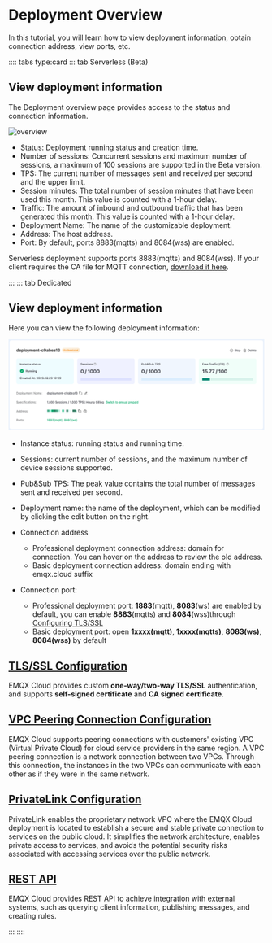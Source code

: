 # Deployment Overview

In this tutorial, you will learn how to view deployment information, obtain connection address, view ports, etc.


:::: tabs type:card
::: tab Serverless (Beta)
## View deployment information
The Deployment overview page provides access to the status and connection information.

![overview](./_assets/serverless_overview.png)


- Status: Deployment running status and creation time.
- Number of sessions: Concurrent sessions and maximum number of sessions, a maximum of 100 sessions are supported in the Beta version.
- TPS: The current number of messages sent and received per second and the upper limit.
- Session minutes: The total number of session minutes that have been used this month. This value is counted with a 1-hour delay.
- Traffic: The amount of inbound and outbound traffic that has been generated this month. This value is counted with a 1-hour delay.
- Deployment Name: The name of the customizable deployment.
- Address: The host address.
- Port: By default, ports 8883(mqtts) and 8084(wss) are enabled.

Serverless deployment supports ports 8883(mqtts) and 8084(wss). If your client requires the CA file for MQTT connection, [download it here](https://assets.emqx.com/data/emqxsl-ca.crt).

:::
::: tab Dedicated

## View deployment information

Here you can view the following deployment information:

![base_info](./_assets/deployment_info.png)

- Instance status: running status and running time.
- Sessions: current number of sessions, and the maximum number of device sessions supported.
- Pub&Sub TPS: The peak value contains the total number of messages sent and received per second.
- Deployment name: the name of the deployment, which can be modified by clicking the edit button on the right.
- Connection address
  - Professional deployment connection address: domain for connection. You can hover on the address to review the old address.
  - Basic deployment connection address: domain ending with emqx.cloud suffix
- Connection port:

  - Professional deployment port: **1883**(mqtt), **8083**(ws) are enabled by default, you can enable **8883**(mqtts) and **8084**(wss)through [Configuring TLS/SSL](./tls_ssl.md)
  - Basic deployment port: open **1xxxx(mqtt)**, **1xxxx(mqtts)**,  **8083(ws)**, **8084(wss)** by default



## [TLS/SSL Configuration](./tls_ssl.md)


EMQX Cloud provides custom **one-way/two-way TLS/SSL** authentication, and supports **self-signed certificate** and **CA signed certificate**.



## [VPC Peering Connection Configuration](./vpc_peering.md)

EMQX Cloud supports peering connections with customers' existing VPC (Virtual Private Cloud) for cloud service providers in the same region. A VPC peering connection is a network connection between two VPCs. Through this connection, the instances in the two VPCs can communicate with each other as if they were in the same network.


## [PrivateLink Configuration](./privatelink.md)

PrivateLink enables the proprietary network VPC where the EMQX Cloud deployment is located to establish a secure and stable private connection to services on the public cloud. It simplifies the network architecture, enables private access to services, and avoids the potential security risks associated with accessing services over the public network.

## [REST API](../api/api_overview.md)

EMQX Cloud provides REST API to achieve integration with external systems, such as querying client information, publishing messages, and creating rules.


:::
::::
